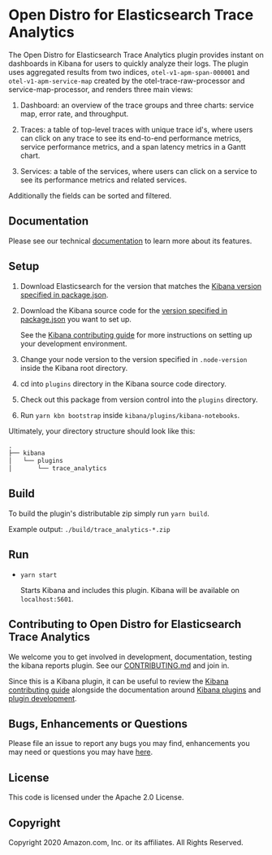# Open Distro for Elasticsearch Trace Analytics

The Open Distro for Elasticsearch Trace Analytics plugin provides instant on dashboards in Kibana for users to quickly analyze their logs. The plugin uses aggregated results from two indices, `otel-v1-apm-span-000001` and `otel-v1-apm-service-map` created by the otel-trace-raw-processor and service-map-processor, and renders three main views:

1. Dashboard: an overview of the trace groups and three charts: service map, error rate, and throughput.

1. Traces: a table of top-level traces with unique trace id's, where users can click on any trace to see its end-to-end performance metrics, service performance metrics, and a span latency metrics in a Gantt chart.

1. Services: a table of the services, where users can click on a service to see its performance metrics and related services.

Additionally the fields can be sorted and filtered.

## Documentation

Please see our technical [documentation](https://opendistro.github.io/for-elasticsearch-docs/docs/kibana/) to learn more about its features.

## Setup

1. Download Elasticsearch for the version that matches the [Kibana version specified in package.json](./package.json#L5).
1. Download the Kibana source code for the [version specified in package.json](./package.json#L5) you want to set up.

   See the [Kibana contributing guide](https://github.com/elastic/kibana/blob/master/CONTRIBUTING.md#setting-up-your-development-environment) for more instructions on setting up your development environment.

1. Change your node version to the version specified in `.node-version` inside the Kibana root directory.
1. cd into `plugins` directory in the Kibana source code directory.
1. Check out this package from version control into the `plugins` directory.
1. Run `yarn kbn bootstrap` inside `kibana/plugins/kibana-notebooks`.

Ultimately, your directory structure should look like this:

```md
.
├── kibana
│   └── plugins
│       └── trace_analytics
```

## Build

To build the plugin's distributable zip simply run `yarn build`.

Example output: `./build/trace_analytics-*.zip`


## Run

- `yarn start`

  Starts Kibana and includes this plugin. Kibana will be available on `localhost:5601`.

## Contributing to Open Distro for Elasticsearch Trace Analytics

We welcome you to get involved in development, documentation, testing the kibana reports plugin. See our [CONTRIBUTING.md](./CONTRIBUTING.md) and join in.

Since this is a Kibana plugin, it can be useful to review the [Kibana contributing guide](https://github.com/elastic/kibana/blob/master/CONTRIBUTING.md) alongside the documentation around [Kibana plugins](https://www.elastic.co/guide/en/kibana/master/kibana-plugins.html) and [plugin development](https://www.elastic.co/guide/en/kibana/current/plugin-development.html).

## Bugs, Enhancements or Questions

Please file an issue to report any bugs you may find, enhancements you may need or questions you may have [here](https://github.com/opendistro-for-elasticsearch/trace-analytics/issues).

## License

This code is licensed under the Apache 2.0 License.

## Copyright

Copyright 2020 Amazon.com, Inc. or its affiliates. All Rights Reserved.
